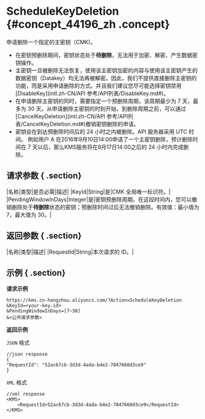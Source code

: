 # ScheduleKeyDeletion {#concept_44196_zh .concept}

申请删除一个指定的主密钥（CMK\)。

-   在密钥预删除期间，密钥状态处于**待删除**，无法用于加密、解密、产生数据密钥操作。
-   主密钥一旦被删除无法恢复，使用该主密钥加密的内容与使用该主密钥产生的数据密钥（Datakey）均无法再被解密。因此，我们不提供直接删除主密钥的功能，而是采用申请删除的方式。并且我们建议您尽可能选择密钥禁用[DisableKey](intl.zh-CN/API 参考/API列表/DisableKey.md#)。
-   在申请删除主密钥的同时，需要指定一个预删除周期，该周期最少为 7 天，最多为 30 天。从申请删除主密钥的时刻开始，到删除周期之前，可以通过[CancelKeyDeletion](intl.zh-CN/API 参考/API列表/CancelKeyDeletion.md#)撤销密钥删除的申请。
-   密钥会在到达预删除时间后的 24 小时之内被删除。API 服务器采用 UTC 时间。 例如用户 A 在2016年9月10日14:00申请了一个主密钥删除，预计删除时间在 7 天以后，那么KMS服务将在9月17日14:00之后的 24 小时内完成删除。

## 请求参数 { .section}

|名称|类型|是否必需|描述|
|KeyId|String|是|CMK 全局唯一标识符。|
|PendingWindowInDays|Integer|是|密钥预删除周期。在这段时间内，您可以撤销删除处于**待删除**状态的密钥；预删除时间过后无法撤销删除。有效值：最小值为 7，最大值为 30。|

## 返回参数 { .section}

|名称|类型|描述|
|RequestId|String|本次请求的 ID。|

## 示例 { .section}

**请求示例**

```
https://kms.cn-hangzhou.aliyuncs.com/?Action=ScheduleKeyDeletion
&KeyId=<your-key-id>
&PendingWindowInDays=[7~30]
&<公共请求参数>

```

**返回示例**

 `JSON` 格式

```
//json response
{
"RequestId": "52ac67cb-3d3d-4ada-b4e2-7047660d3ce9"
}

```

 `XML` 格式

```
//xml response
<KMS>
    <RequestId>52ac67cb-3d3d-4ada-b4e2-7047660d3ce9</RequestId>
</KMS>

```

